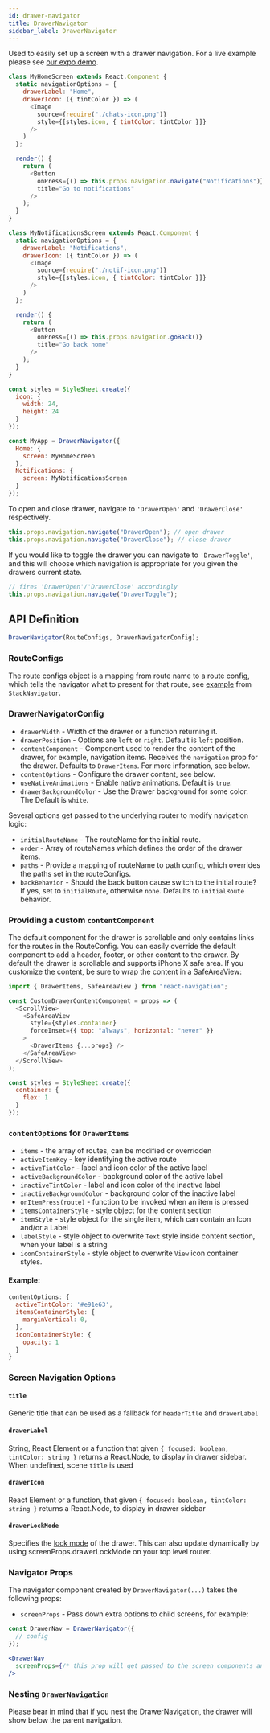 ```yaml
---
id: drawer-navigator
title: DrawerNavigator
sidebar_label: DrawerNavigator
---
```


Used to easily set up a screen with a drawer navigation. For a live example please see [our expo demo](https://exp.host/@react-navigation/NavigationPlayground).

```js
class MyHomeScreen extends React.Component {
  static navigationOptions = {
    drawerLabel: "Home",
    drawerIcon: ({ tintColor }) => (
      <Image
        source={require("./chats-icon.png")}
        style={[styles.icon, { tintColor: tintColor }]}
      />
    )
  };

  render() {
    return (
      <Button
        onPress={() => this.props.navigation.navigate("Notifications")}
        title="Go to notifications"
      />
    );
  }
}

class MyNotificationsScreen extends React.Component {
  static navigationOptions = {
    drawerLabel: "Notifications",
    drawerIcon: ({ tintColor }) => (
      <Image
        source={require("./notif-icon.png")}
        style={[styles.icon, { tintColor: tintColor }]}
      />
    )
  };

  render() {
    return (
      <Button
        onPress={() => this.props.navigation.goBack()}
        title="Go back home"
      />
    );
  }
}

const styles = StyleSheet.create({
  icon: {
    width: 24,
    height: 24
  }
});

const MyApp = DrawerNavigator({
  Home: {
    screen: MyHomeScreen
  },
  Notifications: {
    screen: MyNotificationsScreen
  }
});
```

To open and close drawer, navigate to `'DrawerOpen'` and `'DrawerClose'` respectively.

```js
this.props.navigation.navigate("DrawerOpen"); // open drawer
this.props.navigation.navigate("DrawerClose"); // close drawer
```

If you would like to toggle the drawer you can navigate to `'DrawerToggle'`, and this will choose which navigation is appropriate for you given the drawers current state.

```js
// fires 'DrawerOpen'/'DrawerClose' accordingly
this.props.navigation.navigate("DrawerToggle");
```

## API Definition

```js
DrawerNavigator(RouteConfigs, DrawerNavigatorConfig);
```

### RouteConfigs

The route configs object is a mapping from route name to a route config, which tells the navigator what to present for that route, see [example](stack-navigator.md#routeconfigs) from `StackNavigator`.

### DrawerNavigatorConfig

* `drawerWidth` - Width of the drawer or a function returning it.
* `drawerPosition` - Options are `left` or `right`. Default is `left` position.
* `contentComponent` - Component used to render the content of the drawer, for example, navigation items. Receives the `navigation` prop for the drawer. Defaults to `DrawerItems`. For more information, see below.
* `contentOptions` - Configure the drawer content, see below.
* `useNativeAnimations` - Enable native animations. Default is `true`.
* `drawerBackgroundColor` - Use the Drawer background for some color. The Default is `white`.

Several options get passed to the underlying router to modify navigation logic:

* `initialRouteName` - The routeName for the initial route.
* `order` - Array of routeNames which defines the order of the drawer items.
* `paths` - Provide a mapping of routeName to path config, which overrides the paths set in the routeConfigs.
* `backBehavior` - Should the back button cause switch to the initial route? If yes, set to `initialRoute`, otherwise `none`. Defaults to `initialRoute` behavior.

### Providing a custom `contentComponent`

The default component for the drawer is scrollable and only contains links for the routes in the RouteConfig. You can easily override the default component to add a header, footer, or other content to the drawer. By default the drawer is scrollable and supports iPhone X safe area. If you customize the content, be sure to wrap the content in a SafeAreaView:

```js
import { DrawerItems, SafeAreaView } from "react-navigation";

const CustomDrawerContentComponent = props => (
  <ScrollView>
    <SafeAreaView
      style={styles.container}
      forceInset={{ top: "always", horizontal: "never" }}
    >
      <DrawerItems {...props} />
    </SafeAreaView>
  </ScrollView>
);

const styles = StyleSheet.create({
  container: {
    flex: 1
  }
});
```

### `contentOptions` for `DrawerItems`

* `items` - the array of routes, can be modified or overridden
* `activeItemKey` - key identifying the active route
* `activeTintColor` - label and icon color of the active label
* `activeBackgroundColor` - background color of the active label
* `inactiveTintColor` - label and icon color of the inactive label
* `inactiveBackgroundColor` - background color of the inactive label
* `onItemPress(route)` - function to be invoked when an item is pressed
* `itemsContainerStyle` - style object for the content section
* `itemStyle` - style object for the single item, which can contain an Icon and/or a Label
* `labelStyle` - style object to overwrite `Text` style inside content section, when your label is a string
* `iconContainerStyle` - style object to overwrite `View` icon container styles.

#### Example:

```js
contentOptions: {
  activeTintColor: '#e91e63',
  itemsContainerStyle: {
    marginVertical: 0,
  },
  iconContainerStyle: {
    opacity: 1
  }
}
```

### Screen Navigation Options

#### `title`

Generic title that can be used as a fallback for `headerTitle` and `drawerLabel`

#### `drawerLabel`

String, React Element or a function that given `{ focused: boolean, tintColor: string }` returns a React.Node, to display in drawer sidebar. When undefined, scene `title` is used

#### `drawerIcon`

React Element or a function, that given `{ focused: boolean, tintColor: string }` returns a React.Node, to display in drawer sidebar

#### `drawerLockMode`

Specifies the [lock mode](https://facebook.github.io/react-native/docs/drawerlayoutandroid.html#drawerlockmode) of the drawer. This can also update dynamically by using screenProps.drawerLockMode on your top level router.

### Navigator Props

The navigator component created by `DrawerNavigator(...)` takes the following props:

* `screenProps` - Pass down extra options to child screens, for example:

```jsx
const DrawerNav = DrawerNavigator({
  // config
});

<DrawerNav
  screenProps={/* this prop will get passed to the screen components and nav options as props.screenProps */}
/>
```

### Nesting `DrawerNavigation`

Please bear in mind that if you nest the DrawerNavigation, the drawer will show below the parent navigation.
